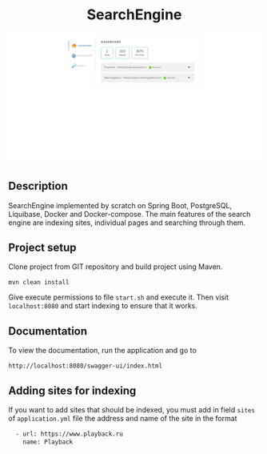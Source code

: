 <h1 align="center">SearchEngine</h1>
<img src="./readme_assets/main_page.png" width="1918">

## Description

SearchEngine implemented by scratch on Spring Boot, PostgreSQL, Liquibase, Docker and Docker-compose. The main features of the search engine are indexing sites, individual pages and searching through them.

## Project setup

Clone project from GIT repository and build project using Maven.

```text
mvn clean install
```
Give execute permissions to file `start.sh` and execute it. Then visit `localhost:8080` and start indexing to ensure that it works.

## Documentation
To view the documentation, run the application and go to 
```text
http://localhost:8080/swagger-ui/index.html
```

## Adding sites for indexing

If you want to add sites that should be indexed, you must add in field `sites` of `application.yml` file the address and name of the site in the format

```text
  - url: https://www.playback.ru
    name: Playback
```